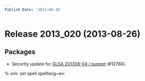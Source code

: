 ```yaml
---
Publish Date: '2013-08-26'
---
```


# Release 2013_020 (2013-08-26)

## Packages

- Security update for [GLSA 201308-04 / puppet](http://www.gentoo.org/security/en/glsa/glsa-201308-04.xml) (#12768).

% vim: set spell spelllang=en:
